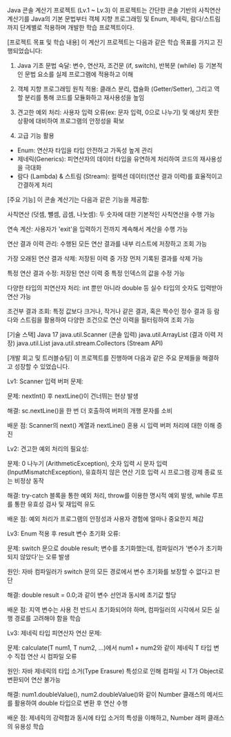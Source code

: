 Java 콘솔 계산기 프로젝트 (Lv.1 ~ Lv.3)
이 프로젝트는 간단한 콘솔 기반의 사칙연산 계산기를 Java의 기본 문법부터 객체 지향 프로그래밍 및 Enum, 제네릭, 람다/스트림까지 단계별로 적용하며 개발한 학습 프로젝트이다.

[프로젝트 목표 및 학습 내용]
이 계산기 프로젝트는 다음과 같은 학습 목표를 가지고 진행되었습니다:

1) Java 기초 문법 숙달: 변수, 연산자, 조건문 (if, switch), 반복문 (while) 등 기본적인 문법 요소를 실제 프로그램에 적용하고 이해

2) 객체 지향 프로그래밍 원칙 적용: 클래스 분리, 캡슐화 (Getter/Setter), 그리고 역할 분리를 통해 코드를 모듈화하고 재사용성을 높임

3) 견고한 예외 처리: 사용자 입력 오류(ex: 문자 입력, 0으로 나누기) 및 예상치 못한 상황에 대비하여 프로그램의 안정성을 확보

4) 고급 기능 활용
- Enum: 연산자 타입을 타입 안전하고 가독성 높게 관리
- 제네릭(Generics): 피연산자의 데이터 타입을 유연하게 처리하여 코드의 재사용성을 극대화
- 람다 (Lambda) & 스트림 (Stream): 컬렉션 데이터(연산 결과 이력)를 효율적이고 간결하게 처리

[주요 기능]
이 콘솔 계산기는 다음과 같은 기능을 제공함:

사칙연산 (덧셈, 뺄셈, 곱셈, 나눗셈): 두 숫자에 대한 기본적인 사칙연산을 수행 가능

연속 계산: 사용자가 'exit'을 입력하기 전까지 계속해서 계산을 수행 가능

연산 결과 이력 관리: 수행된 모든 연산 결과를 내부 리스트에 저장하고 조회 가능

가장 오래된 연산 결과 삭제: 저장된 이력 중 가장 먼저 기록된 결과를 삭제 가능

특정 연산 결과 수정: 저장된 연산 이력 중 특정 인덱스의 값을 수정 가능

다양한 타입의 피연산자 처리: int 뿐만 아니라 double 등 실수 타입의 숫자도 입력받아 연산 가능

조건부 결과 조회: 특정 값보다 크거나, 작거나 같은 결과, 혹은 짝수인 정수 결과 등 람다와 스트림을 활용하여 다양한 조건으로 연산 이력을 필터링하여 조회 가능

[기술 스택]
Java 17
java.util.Scanner (콘솔 입력)
java.util.ArrayList (결과 이력 저장)
java.util.List
java.util.stream.Collectors (Stream API)

[개발 회고 및 트러블슈팅]
이 프로젝트를 진행하며 다음과 같은 주요 문제들을 해결하고 성장할 수 있었습니다.

Lv1: Scanner 입력 버퍼 문제:

문제: nextInt() 후 nextLine()이 건너뛰는 현상 발생

해결: sc.nextLine()을 한 번 더 호출하여 버퍼의 개행 문자를 소비

배운 점: Scanner의 next() 계열과 nextLine() 혼용 시 입력 버퍼 처리에 대한 이해 증진

Lv2: 견고한 예외 처리의 필요성:

문제: 0 나누기 (ArithmeticException), 숫자 입력 시 문자 입력 (InputMismatchException), 유효하지 않은 연산 기호 입력 시 프로그램 강제 종료 또는 비정상 동작

해결: try-catch 블록을 통한 예외 처리, throw를 이용한 명시적 예외 발생, while 루프를 통한 유효성 검사 및 재입력 유도

배운 점: 예외 처리가 프로그램의 안정성과 사용자 경험에 얼마나 중요한지 체감

Lv3: Enum 적용 후 result 변수 초기화 오류:

문제: switch 문으로 double result; 변수를 초기화했는데, 컴파일러가 '변수가 초기화되지 않았다'는 오류 발생

원인: 자바 컴파일러가 switch 문의 모든 경로에서 변수 초기화를 보장할 수 없다고 판단

해결: double result = 0.0;과 같이 변수 선언과 동시에 초기값 할당

배운 점: 지역 변수는 사용 전 반드시 초기화되어야 하며, 컴파일러의 시각에서 모든 실행 경로를 고려해야 함을 학습

Lv3: 제네릭 타입 피연산자 연산 문제:

문제: calculate(T num1, T num2, ...)에서 num1 + num2와 같이 제네릭 T 타입 변수 직접 연산 시 컴파일 오류

원인: 자바 제네릭의 타입 소거(Type Erasure) 특성으로 인해 컴파일 시 T가 Object로 변환되어 연산 불가능

해결: num1.doubleValue(), num2.doubleValue()와 같이 Number 클래스의 메서드를 활용하여 double 타입으로 변환 후 연산 수행

배운 점: 제네릭의 강력함과 동시에 타입 소거의 특성을 이해하고, Number 래퍼 클래스의 유용성 학습
